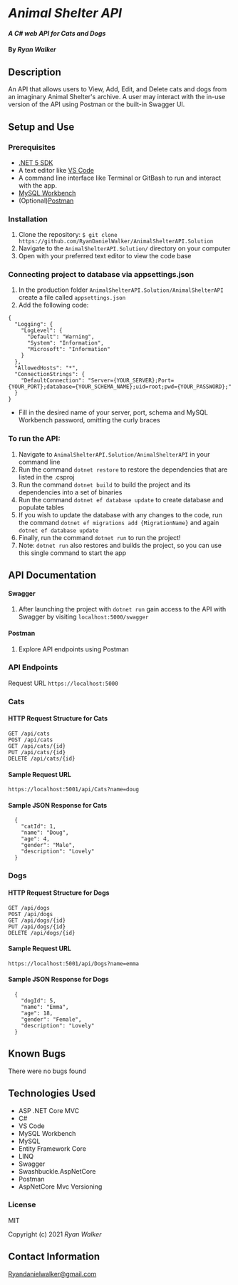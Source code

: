 # _Animal Shelter API_

#### _A C# web API for Cats and Dogs_

#### By _Ryan Walker_

## Description
An API that allows users to View, Add, Edit, and Delete cats and dogs from an imaginary Animal Shelter's archive. A user may interact with the in-use version of the API using Postman or the built-in Swagger UI. 

## Setup and Use

### Prerequisites
* [.NET 5 SDK](https://dotnet.microsoft.com/download/dotnet/5.0)
* A text editor like [VS Code](https://code.visualstudio.com/)
* A command line interface like Terminal or GitBash to run and interact with the app.
* [MySQL Workbench](https://www.mysql.com/products/workbench/)
* (Optional)[Postman](https://www.postman.com/downloads/)

### Installation
1. Clone the repository: `$ git clone https://github.com/RyanDanielWalker/AnimalShelterAPI.Solution`
2. Navigate to the `AnimalShelterAPI.Solution/` directory on your computer
3. Open with your preferred text editor to view the code base

### Connecting project to database via appsettings.json
1. In the production folder `AnimalShelterAPI.Solution/AnimalShelterAPI` create a file called `appsettings.json`
2. Add the following code:

```
{
  "Logging": {
    "LogLevel": {
      "Default": "Warning",
      "System": "Information",
      "Microsoft": "Information"
    }
  },
  "AllowedHosts": "*",
  "ConnectionStrings": {
    "DefaultConnection": "Server={YOUR_SERVER};Port={YOUR_PORT};database={YOUR_SCHEMA_NAME};uid=root;pwd={YOUR_PASSWORD};"
  }
}
```

   * Fill in the desired name of your server, port, schema and MySQL Workbench password, omitting the curly braces

### To run the API:
1. Navigate to `AnimalShelterAPI.Solution/AnimalShelterAPI` in your command line
2. Run the command `dotnet restore` to restore the dependencies that are listed in the .csproj
3. Run the command `dotnet build` to build the project and its dependencies into a set of binaries
4. Run the command `dotnet ef database update` to create database and populate tables
5. If you wish to update the database with any changes to the code, run the command `dotnet ef migrations add {MigrationName}` and  again `dotnet ef database update`
6. Finally, run the command `dotnet run` to run the project!
7. Note: `dotnet run` also restores and builds the project, so you can use this single command to start the app

## API Documentation
#### Swagger
1. After launching the project with `dotnet run` gain access to the API with Swagger by visiting `localhost:5000/swagger`
#### Postman
1. Explore API endpoints using Postman
### API Endpoints
Request URL `https://localhost:5000`
### Cats
#### HTTP Request Structure for Cats
```
GET /api/cats
POST /api/cats
GET /api/cats/{id}
PUT /api/cats/{id}
DELETE /api/cats/{id}
```
#### Sample Request URL
```
https://localhost:5001/api/Cats?name=doug
```
#### Sample JSON Response for Cats
```
  { 
    "catId": 1,
    "name": "Doug",
    "age": 4,
    "gender": "Male",
    "description": "Lovely"
  }
```
### Dogs
#### HTTP Request Structure for Dogs
```
GET /api/dogs
POST /api/dogs
GET /api/dogs/{id}
PUT /api/dogs/{id}
DELETE /api/dogs/{id}
```
#### Sample Request URL
```
https://localhost:5001/api/Dogs?name=emma
```
#### Sample JSON Response for Dogs
```
  {
    "dogId": 5,
    "name": "Emma",
    "age": 18,
    "gender": "Female",
    "description": "Lovely"
  }
```
## Known Bugs
There were no bugs found

## Technologies Used
* ASP .NET Core MVC
* C#
* VS Code
* MySQL Workbench
* MySQL
* Entity Framework Core
* LINQ
* Swagger
* Swashbuckle.AspNetCore 
* Postman
* AspNetCore Mvc Versioning

### License

MIT

Copyright (c) 2021 _Ryan Walker_

## Contact Information
[Ryandanielwalker@gmail.com](mailto:ryandanielwalker@gmail.com)















